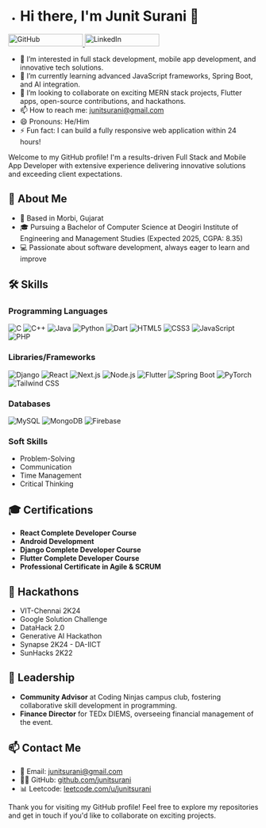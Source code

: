 
- # Hi there, I'm Junit Surani 👋

<a href="https://github.com/junitsurani">
    <img src="https://img.shields.io/github/followers/junitsurani?label=Follow&style=social" alt="GitHub" style="width: 150px; height: 25px;">
</a>
<a href="https://www.linkedin.com/in/junit-surani-817173296">
    <img src="https://img.shields.io/badge/LinkedIn-Connect-blue" alt="LinkedIn" style="width: 150px; height: 25px;">
</a>
<!-- <a href="https://junitsurani.co">
    <img src="https://img.shields.io/badge/Portfolio-Visit-yellow" alt="Portfolio"style="vertical-align: middle; width: 150px; height: 25px;">
</a> -->


- 👀 I’m interested in full stack development, mobile app development, and innovative tech solutions.
- 🌱 I’m currently learning advanced JavaScript frameworks, Spring Boot, and AI integration.
- 💞️ I’m looking to collaborate on exciting MERN stack projects, Flutter apps, open-source contributions, and hackathons.
- 📫 How to reach me: [junitsurani@gmail.com](mailto:junitsurani@gmail.com)
- 😄 Pronouns: He/Him
- ⚡ Fun fact: I can build a fully responsive web application within 24 hours!

Welcome to my GitHub profile! I'm a results-driven Full Stack and Mobile App Developer with extensive experience delivering innovative solutions and exceeding client expectations.

## 🚀 About Me


- 📍 Based in Morbi, Gujarat
- 🎓 Pursuing a Bachelor of Computer Science at Deogiri Institute of Engineering and Management Studies (Expected 2025, CGPA: 8.35)
- 💻 Passionate about software development, always eager to learn and improve

## 🛠️ Skills


### Programming Languages
![C](https://img.shields.io/badge/C-A8B9CC?style=for-the-badge&logo=c&logoColor=white)
![C++](https://img.shields.io/badge/C%2B%2B-00599C?style=for-the-badge&logo=c%2B%2B&logoColor=white)
![Java](https://img.shields.io/badge/Java-ED8B00?style=for-the-badge&logo=java&logoColor=white)
![Python](https://img.shields.io/badge/Python-3776AB?style=for-the-badge&logo=python&logoColor=white)
![Dart](https://img.shields.io/badge/Dart-0175C2?style=for-the-badge&logo=dart&logoColor=white)
![HTML5](https://img.shields.io/badge/HTML5-E34F26?style=for-the-badge&logo=html5&logoColor=white)
![CSS3](https://img.shields.io/badge/CSS3-1572B6?style=for-the-badge&logo=css3&logoColor=white)
![JavaScript](https://img.shields.io/badge/JavaScript-323330?style=for-the-badge&logo=javascript&logoColor=F7DF1E)
![PHP](https://img.shields.io/badge/PHP-777BB4?style=for-the-badge&logo=php&logoColor=white)

### Libraries/Frameworks
![Django](https://img.shields.io/badge/Django-092E20?style=for-the-badge&logo=django&logoColor=white)
![React](https://img.shields.io/badge/React-20232A?style=for-the-badge&logo=react&logoColor=61DAFB)
![Next.js](https://img.shields.io/badge/Next.js-000000?style=for-the-badge&logo=nextdotjs&logoColor=white)
![Node.js](https://img.shields.io/badge/Node.js-43853D?style=for-the-badge&logo=nodedotjs&logoColor=white)
![Flutter](https://img.shields.io/badge/Flutter-02569B?style=for-the-badge&logo=flutter&logoColor=white)
![Spring Boot](https://img.shields.io/badge/Spring%20Boot-6DB33F?style=for-the-badge&logo=springboot&logoColor=white)
![PyTorch](https://img.shields.io/badge/PyTorch-EE4C2C?style=for-the-badge&logo=pytorch&logoColor=white)
![Tailwind CSS](https://img.shields.io/badge/Tailwind_CSS-38B2AC?style=for-the-badge&logo=tailwind-css&logoColor=white)

### Databases
![MySQL](https://img.shields.io/badge/MySQL-00000F?style=for-the-badge&logo=mysql&logoColor=white)
![MongoDB](https://img.shields.io/badge/MongoDB-4EA94B?style=for-the-badge&logo=mongodb&logoColor=white)
![Firebase](https://img.shields.io/badge/Firebase-FFCA28?style=for-the-badge&logo=firebase&logoColor=white)

### Soft Skills
- Problem-Solving
- Communication
- Time Management
- Critical Thinking

## 🎓 Certifications

- **React Complete Developer Course**
- **Android Development**
- **Django Complete Developer Course**
- **Flutter Complete Developer Course** 
- **Professional Certificate in Agile & SCRUM**

## 🏅 Hackathons

- VIT-Chennai 2K24
- Google Solution Challenge
- DataHack 2.0
- Generative AI Hackathon
- Synapse 2K24 - DA-IICT
- SunHacks 2K22

## 📌 Leadership

- **Community Advisor** at Coding Ninjas campus club, fostering collaborative skill development in programming.
- **Finance Director** for TEDx DIEMS, overseeing financial management of the event.

## 📫 Contact Me

- 📧 Email: [junitsurani@gmail.com](mailto:junitsurani@gmail.com)
- 👨‍💻 GitHub: [github.com/junitsurani](https://github.com/junitsurani)
- 📊 Leetcode: [leetcode.com/u/junitsurani](https://leetcode.com/u/junitsurani/)

Thank you for visiting my GitHub profile! Feel free to explore my repositories and get in touch if you'd like to collaborate on exciting projects.
